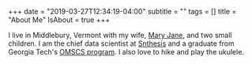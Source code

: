 +++
date = "2019-03-27T12:34:19-04:00"
subtitle = ""
tags = []
title = "About Me"
IsAbout = true
+++

I live in Middlebury, Vermont with my wife, [Mary Jane](http://www.middlebury.edu/academics/chem/faculty/node/539926), and two small children.
I am the chief data scientist at [Snthesis](https://snthesis.com/) and a graduate from Georgia Tech's [OMSCS program](http://www.omscs.gatech.edu/).
I also love to hike and play the ukulele.
